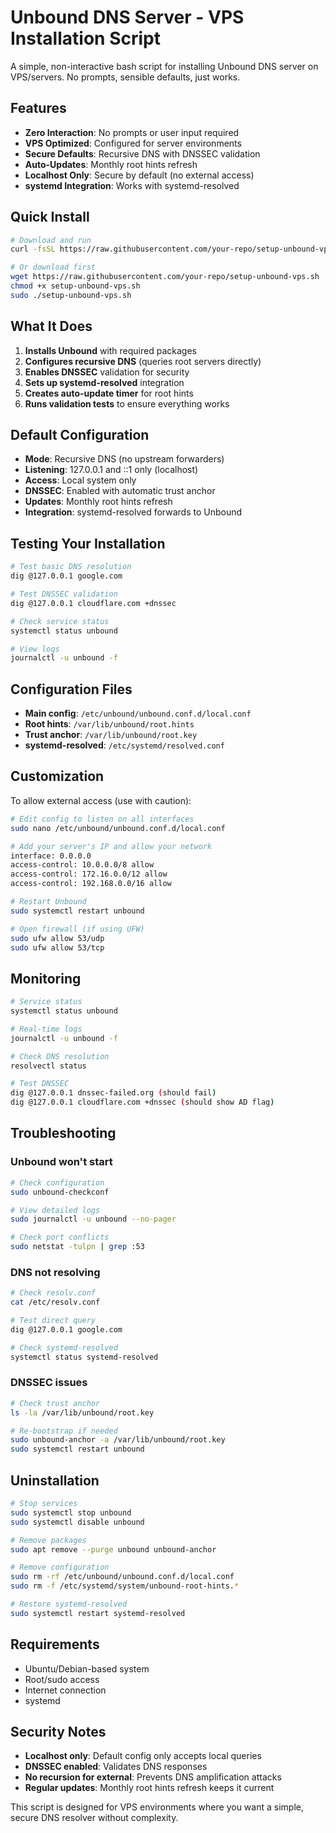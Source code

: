 # Unbound DNS Server - VPS Installation Script

A simple, non-interactive bash script for installing Unbound DNS server on VPS/servers. No prompts, sensible defaults, just works.

## Features

- **Zero Interaction**: No prompts or user input required
- **VPS Optimized**: Configured for server environments
- **Secure Defaults**: Recursive DNS with DNSSEC validation
- **Auto-Updates**: Monthly root hints refresh
- **Localhost Only**: Secure by default (no external access)
- **systemd Integration**: Works with systemd-resolved

## Quick Install

```bash
# Download and run
curl -fsSL https://raw.githubusercontent.com/your-repo/setup-unbound-vps.sh | sudo bash

# Or download first
wget https://raw.githubusercontent.com/your-repo/setup-unbound-vps.sh
chmod +x setup-unbound-vps.sh
sudo ./setup-unbound-vps.sh
```

## What It Does

1. **Installs Unbound** with required packages
2. **Configures recursive DNS** (queries root servers directly)
3. **Enables DNSSEC** validation for security
4. **Sets up systemd-resolved** integration
5. **Creates auto-update timer** for root hints
6. **Runs validation tests** to ensure everything works

## Default Configuration

- **Mode**: Recursive DNS (no upstream forwarders)
- **Listening**: 127.0.0.1 and ::1 only (localhost)
- **Access**: Local system only
- **DNSSEC**: Enabled with automatic trust anchor
- **Updates**: Monthly root hints refresh
- **Integration**: systemd-resolved forwards to Unbound

## Testing Your Installation

```bash
# Test basic DNS resolution
dig @127.0.0.1 google.com

# Test DNSSEC validation
dig @127.0.0.1 cloudflare.com +dnssec

# Check service status
systemctl status unbound

# View logs
journalctl -u unbound -f
```

## Configuration Files

- **Main config**: `/etc/unbound/unbound.conf.d/local.conf`
- **Root hints**: `/var/lib/unbound/root.hints`
- **Trust anchor**: `/var/lib/unbound/root.key`
- **systemd-resolved**: `/etc/systemd/resolved.conf`

## Customization

To allow external access (use with caution):

```bash
# Edit config to listen on all interfaces
sudo nano /etc/unbound/unbound.conf.d/local.conf

# Add your server's IP and allow your network
interface: 0.0.0.0
access-control: 10.0.0.0/8 allow
access-control: 172.16.0.0/12 allow  
access-control: 192.168.0.0/16 allow

# Restart Unbound
sudo systemctl restart unbound

# Open firewall (if using UFW)
sudo ufw allow 53/udp
sudo ufw allow 53/tcp
```

## Monitoring

```bash
# Service status
systemctl status unbound

# Real-time logs
journalctl -u unbound -f

# Check DNS resolution
resolvectl status

# Test DNSSEC
dig @127.0.0.1 dnssec-failed.org (should fail)
dig @127.0.0.1 cloudflare.com +dnssec (should show AD flag)
```

## Troubleshooting

### Unbound won't start
```bash
# Check configuration
sudo unbound-checkconf

# View detailed logs
sudo journalctl -u unbound --no-pager

# Check port conflicts
sudo netstat -tulpn | grep :53
```

### DNS not resolving
```bash
# Check resolv.conf
cat /etc/resolv.conf

# Test direct query
dig @127.0.0.1 google.com

# Check systemd-resolved
systemctl status systemd-resolved
```

### DNSSEC issues
```bash
# Check trust anchor
ls -la /var/lib/unbound/root.key

# Re-bootstrap if needed
sudo unbound-anchor -a /var/lib/unbound/root.key
sudo systemctl restart unbound
```

## Uninstallation

```bash
# Stop services
sudo systemctl stop unbound
sudo systemctl disable unbound

# Remove packages
sudo apt remove --purge unbound unbound-anchor

# Remove configuration
sudo rm -rf /etc/unbound/unbound.conf.d/local.conf
sudo rm -f /etc/systemd/system/unbound-root-hints.*

# Restore systemd-resolved
sudo systemctl restart systemd-resolved
```

## Requirements

- Ubuntu/Debian-based system
- Root/sudo access
- Internet connection
- systemd

## Security Notes

- **Localhost only**: Default config only accepts local queries
- **DNSSEC enabled**: Validates DNS responses
- **No recursion for external**: Prevents DNS amplification attacks
- **Regular updates**: Monthly root hints refresh keeps it current

This script is designed for VPS environments where you want a simple, secure DNS resolver without complexity.